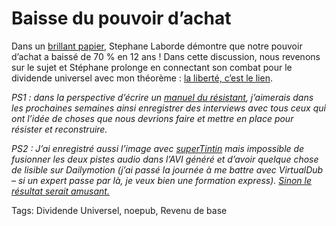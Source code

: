 # Baisse du pouvoir d’achat

Dans un [brillant papier](http://www.creationmonetaire.info/2010/04/pouvoir-dachat-de-leuro-de-1997-2010.html), Stephane Laborde démontre que notre pouvoir d’achat a baissé de 70 % en 12 ans ! Dans cette discussion, nous revenons sur le sujet et Stéphane prolonge en connectant son combat pour le dividende universel avec mon théorème : [la liberté, c’est le lien](http://blog.tcrouzet.com/2010/05/08/la-liberte-le-lien/).

*PS1 : dans la perspective d’écrire un [manuel du résistant](http://blog.tcrouzet.com/2010/05/10/manuel-du-resistant/), j’aimerais dans les prochaines semaines ainsi enregistrer des interviews avec tous ceux qui ont l’idée de choses que nous devrions faire et mettre en place pour résister et reconstruire.*

*PS2 : J’ai enregistré aussi l’image avec [superTintin](http://www.supertintin.com/) mais impossible de fusionner les deux pistes audio dans l’AVI généré et d’avoir quelque chose de lisible sur Dailymotion (j’ai passé la journée à me battre avec VirtualDub – si un expert passe par là, je veux bien une formation express). [Sinon le résultat serait amusant.](http://www.dailymotion.com/video/xd9yex_baisse-du-pouvoir-d-achat_news)*

Tags: Dividende Universel, noepub, Revenu de base